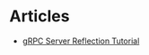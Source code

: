 # Articles

- [gRPC Server Reflection Tutorial](https://chromium.googlesource.com/external/github.com/grpc/grpc-go/+/refs/heads/v1.10.x/Documentation/server-reflection-tutorial.md)